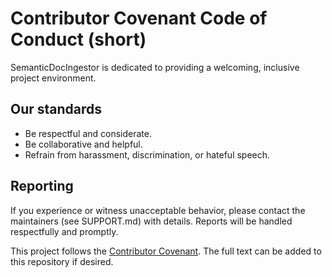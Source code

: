# Contributor Covenant Code of Conduct (short)

SemanticDocIngestor is dedicated to providing a welcoming, inclusive project environment.

## Our standards
- Be respectful and considerate.
- Be collaborative and helpful.
- Refrain from harassment, discrimination, or hateful speech.

## Reporting
If you experience or witness unacceptable behavior, please contact the maintainers (see SUPPORT.md) with details. Reports will be handled respectfully and promptly.

This project follows the [Contributor Covenant](https://www.contributor-covenant.org/). The full text can be added to this repository if desired.
